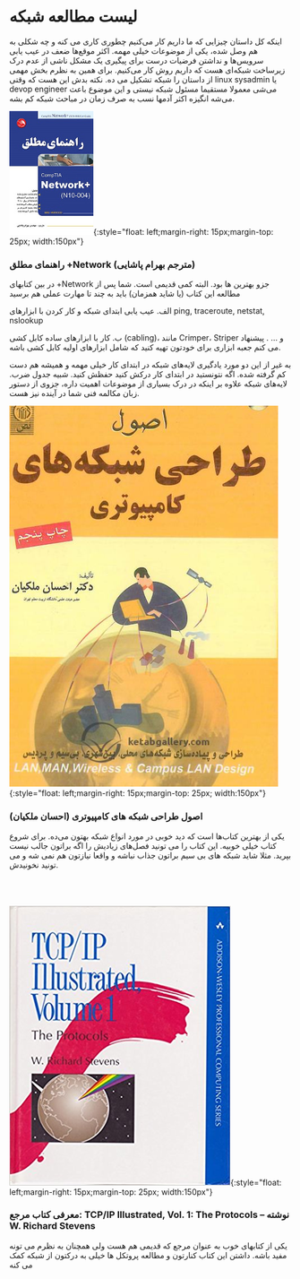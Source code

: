 # لیست مطالعه شبکه
اینکه کل داستان چیزایی که ما داریم کار می‌کنیم چطوری کاری می کنه و چه شکلی به هم وصل شده، یکی از موضوعات خیلی مهمه. اکثر موقع‌ها ضعف در عیب یابی سرویس‌ها و نداشتن فرضیات درست برای پیگیری یک مشکل ناشی از عدم درک زیرساخت شبکه‌ای هست که داریم روش کار می‌کنیم.
برای همین به نظرم بخش مهمی از داستان را شبکه تشکیل می ده. نکته بدش این هست که وقتی linux sysadmin یا devop engineer می‌شی معمولا مستقیما مسئول شبکه نیستی و این موضوع باعث می‌شه انگیزه اکثر آدمها نسب به صرف زمان در مباحث شبکه کم بشه.

![راهنمای مطلق Network+](img/network-plus.jpg?raw=true "راهنمای مطلق Netwrok+"){:style="float: left;margin-right: 15px;margin-top: 25px; width:150px"}

### راهنمای مطلق +Network (مترجم بهرام پاشایی)

در بین کتابهای +Network جزو بهترین ‌ها بود. البته کمی قدیمی است. شما پس از مطالعه این کتاب (یا شاید همزمان) باید به چند تا مهارت عملی هم برسید

الف. عیب یابی ابتدای شبکه و کار کردن با ابزارهای ping, traceroute, netstat, nslookup

ب. کار با ابزارهای ساده کابل کشی (cabling)، مانند Crimper، Striper و … . پیشنهاد می کنم جعبه ابزاری برای خودتون تهیه کنید که شامل ابزارهای اولیه کابل کشی باشه.

به غیر از این دو مورد یادگیری لایه‌های شبکه در ابتدای کار خیلی مهمه و همیشه هم دست کم گرفته شده. اگه نتونستید در ابتدای کار درکش کنید حفظش کنید. شبیه جدول ضرب. لایه‌های شبکه علاوه بر اینکه در درک بسیاری از موضوعات اهمیت داره، جزوی از دستور زبان مکالمه فنی شما در آینده نیز هست.

![طراحی شبکه های کامپیوتری](img/network-design.jpg){:style="float: left;margin-right: 15px;margin-top: 25px; width:150px"}

### اصول طراحی شبکه های کامپیوتری (احسان ملکیان)

یکی از بهترین کتاب‌ها است که دید خوبی در مورد انواع شبکه بهتون می‌ده. برای شروع کتاب خیلی خوبیه. این کتاب را می تونید فصل‌های زیادیش را اگه براتون جالب نیست بپرید. مثلا شاید شبکه های بی سیم براتون جذاب نباشه و واقعا نیازتون هم نمی شه و می تونید نخونیدش.
<br/>
<br/>
<br/>
<br/>

![TCP/IP Illustrated, Vol. 1: The Protocols](img/tcpip-illustrated-vol1.jpg){:style="float: left;margin-right: 15px;margin-top: 25px; width:150px"}

### معرفی کتاب مرجع: TCP/IP Illustrated, Vol. 1: The Protocols – نوشته W. Richard Stevens
یکی از کتابهای خوب به عنوان مرجع که قدیمی هم هست ولی همچنان به نظرم می تونه مفید باشه. داشتن این کتاب کنارتون و مطالعه پروتکل ها خیلی به درکتون از شبکه کمک می کنه





